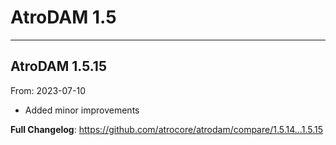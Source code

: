 # AtroDAM 1.5


---

## AtroDAM 1.5.15
From: 2023-07-10

* Added minor improvements

**Full Changelog**: https://github.com/atrocore/atrodam/compare/1.5.14...1.5.15